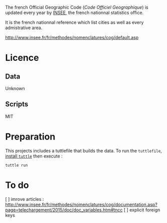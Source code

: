 
The french Official Geographic Code (*Code Officiel Geographique*) is updated every year by [INSEE](http://www.insee.fr/), 
the french nationnal statistics office. 

It is the french nationnal reference which list cities as well as every admistrative area.

http://www.insee.fr/fr/methodes/nomenclatures/cog/default.asp

# Licence

## Data
Unknown

## Scripts
MIT

# Preparation

This projects includes a tuttlefile that builds the data. To run the `tuttlefile`, [install `tuttle`](https://github.com/abonnasseau/tuttle) then execute :

	tuttle run

# To do
[ ] imrove articles : http://www.insee.fr/fr/methodes/nomenclatures/cog/documentation.asp?page=telechargement/2015/doc/doc_variables.htm#tncc
[ ] explicit foreign keys

